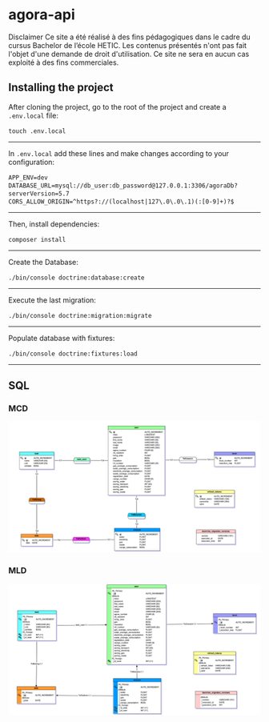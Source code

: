 # agora-api
Disclaimer
Ce site a été réalisé à des fins pédagogiques dans le cadre du cursus Bachelor de l’école HETIC. Les contenus présentés n'ont pas fait l'objet d'une demande de droit d'utilisation. Ce site ne sera en aucun cas exploité à des fins commerciales.

## Installing the project

After cloning the project, go to the root of the project and create a `.env.local` file:

```shell script
touch .env.local
```

---

In `.env.local` add these lines and make changes according to your configuration:

```shell script
APP_ENV=dev
DATABASE_URL=mysql://db_user:db_password@127.0.0.1:3306/agoraDb?serverVersion=5.7
CORS_ALLOW_ORIGIN=^https?://(localhost|127\.0\.0\.1)(:[0-9]+)?$
```

---

Then, install dependencies:

```shell script
composer install
```

---

Create the Database:

```shell script
./bin/console doctrine:database:create
```

---

Execute the last migration:

```shell script
./bin/console doctrine:migration:migrate
```

---

Populate database with fixtures:

```shell script
./bin/console doctrine:fixtures:load
```

---

## SQL

### MCD
![alt text](https://github.com/kentoje/agora-api/blob/master/mcd_mld/MCD.png "MCD")

### MLD
![alt text](https://github.com/kentoje/agora-api/blob/master/mcd_mld/MLD.png "MLD")

